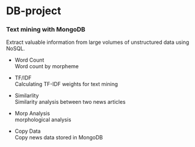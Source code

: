 # DB-project
### Text mining with MongoDB  
Extract valuable information from large volumes of unstructured data using NoSQL.

- Word Count  
Word count by morpheme

- TF/IDF  
Calculating TF-IDF weights for text mining

- Similarlity  
Similarity analysis between two news articles

- Morp Analysis  
morphological analysis

- Copy Data  
Copy news data stored in MongoDB
